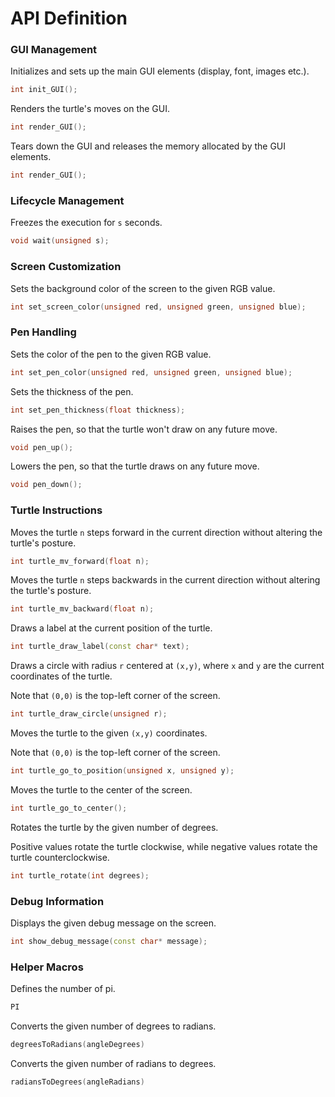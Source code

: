 API Definition
==============

### GUI Management

Initializes and sets up the main GUI elements (display, font, images etc.).

```cpp
int init_GUI();
```

Renders the turtle's moves on the GUI.

```cpp
int render_GUI();
```

Tears down the GUI and releases the memory allocated by the GUI elements.

```cpp
int render_GUI();
```


### Lifecycle Management

Freezes the execution for `s` seconds.

```cpp
void wait(unsigned s);
```


### Screen Customization

Sets the background color of the screen to the given RGB value.

```cpp
int set_screen_color(unsigned red, unsigned green, unsigned blue);
```


### Pen Handling

Sets the color of the pen to the given RGB value.

```cpp
int set_pen_color(unsigned red, unsigned green, unsigned blue);
```

Sets the thickness of the pen.

```cpp
int set_pen_thickness(float thickness);
```

Raises the pen, so that the turtle won't draw on any future move.

```cpp
void pen_up();
```

Lowers the pen, so that the turtle draws on any future move.

```cpp
void pen_down();
```


### Turtle Instructions

Moves the turtle `n` steps forward in the current direction without altering the turtle's posture.

```cpp
int turtle_mv_forward(float n);
```

Moves the turtle `n` steps backwards in the current direction without altering the turtle's posture.

```cpp
int turtle_mv_backward(float n);
```

Draws a label at the current position of the turtle.

```cpp
int turtle_draw_label(const char* text);
```

Draws a circle with radius `r` centered at `(x,y)`, where `x` and `y` are the current coordinates of the turtle.

Note that `(0,0)` is the top-left corner of the screen.

```cpp
int turtle_draw_circle(unsigned r);
```

Moves the turtle to the given `(x,y)` coordinates.

Note that `(0,0)` is the top-left corner of the screen.

```cpp
int turtle_go_to_position(unsigned x, unsigned y);
```

Moves the turtle to the center of the screen.

```cpp
int turtle_go_to_center();
```

Rotates the turtle by the given number of degrees.

Positive values rotate the turtle clockwise, while negative values rotate the turtle counterclockwise.

```cpp
int turtle_rotate(int degrees);
```


### Debug Information

Displays the given debug message on the screen.

```cpp
int show_debug_message(const char* message);
```


### Helper Macros

Defines the number of pi.

```cpp
PI
```

Converts the given number of degrees to radians.

```cpp
degreesToRadians(angleDegrees)
```

Converts the given number of radians to degrees.

```cpp
radiansToDegrees(angleRadians)
```
